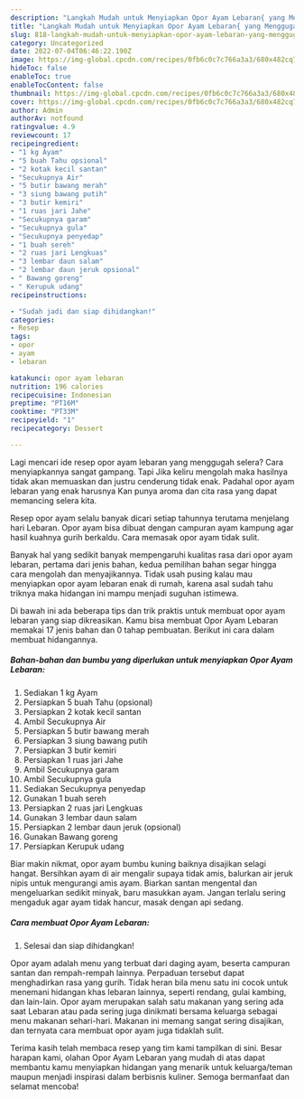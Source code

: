 ```yaml
---
description: "Langkah Mudah untuk Menyiapkan Opor Ayam Lebaran{ yang Menggugah Selera,  Menu Buat lebaran"
title: "Langkah Mudah untuk Menyiapkan Opor Ayam Lebaran{ yang Menggugah Selera,  Menu Buat lebaran"
slug: 818-langkah-mudah-untuk-menyiapkan-opor-ayam-lebaran-yang-menggugah-selera-menu-buat-lebaran
category: Uncategorized
date: 2022-07-04T06:46:22.190Z
image: https://img-global.cpcdn.com/recipes/0fb6c0c7c766a3a3/680x482cq70/opor-ayam-lebaran-foto-resep-utama.jpg
hideToc: false
enableToc: true
enableTocContent: false
thumbnail: https://img-global.cpcdn.com/recipes/0fb6c0c7c766a3a3/680x482cq70/opor-ayam-lebaran-foto-resep-utama.jpg
cover: https://img-global.cpcdn.com/recipes/0fb6c0c7c766a3a3/680x482cq70/opor-ayam-lebaran-foto-resep-utama.jpg
author: Admin
authorAv: notfound
ratingvalue: 4.9
reviewcount: 17
recipeingredient:
- "1 kg Ayam"
- "5 buah Tahu opsional"
- "2 kotak kecil santan"
- "Secukupnya Air"
- "5 butir bawang merah"
- "3 siung bawang putih"
- "3 butir kemiri"
- "1 ruas jari Jahe"
- "Secukupnya garam"
- "Secukupnya gula"
- "Secukupnya penyedap"
- "1 buah sereh"
- "2 ruas jari Lengkuas"
- "3 lembar daun salam"
- "2 lembar daun jeruk opsional"
- " Bawang goreng"
- " Kerupuk udang"
recipeinstructions:

- "Sudah jadi dan siap dihidangkan!"
categories:
- Resep
tags:
- opor
- ayam
- lebaran

katakunci: opor ayam lebaran 
nutrition: 196 calories
recipecuisine: Indonesian
preptime: "PT16M"
cooktime: "PT33M"
recipeyield: "1"
recipecategory: Dessert

---
```



Lagi mencari ide resep opor ayam lebaran yang menggugah selera? Cara menyiapkannya sangat gampang. Tapi Jika keliru mengolah maka hasilnya tidak akan memuaskan dan justru cenderung tidak enak. Padahal opor ayam lebaran yang enak harusnya Kan punya aroma dan cita rasa yang dapat memancing selera kita.


Resep opor ayam selalu banyak dicari setiap tahunnya terutama menjelang hari Lebaran. Opor ayam bisa dibuat dengan campuran ayam kampung agar hasil kuahnya gurih berkaldu. Cara memasak opor ayam tidak sulit.

Banyak hal yang sedikit banyak mempengaruhi kualitas rasa dari opor ayam lebaran, pertama dari jenis bahan, kedua pemilihan bahan segar hingga cara mengolah dan menyajikannya. Tidak usah pusing kalau mau menyiapkan opor ayam lebaran enak di rumah, karena asal sudah tahu triknya maka hidangan ini mampu menjadi suguhan istimewa.


Di bawah ini ada beberapa tips dan trik praktis untuk membuat opor ayam lebaran yang siap dikreasikan. Kamu bisa membuat Opor Ayam Lebaran memakai 17 jenis bahan dan 0 tahap pembuatan. Berikut ini cara dalam membuat hidangannya.

<!--inarticleads1-->

##### Bahan-bahan dan bumbu yang diperlukan untuk menyiapkan Opor Ayam Lebaran:

1. Sediakan 1 kg Ayam
1. Persiapkan 5 buah Tahu (opsional)
1. Persiapkan 2 kotak kecil santan
1. Ambil Secukupnya Air
1. Persiapkan 5 butir bawang merah
1. Persiapkan 3 siung bawang putih
1. Persiapkan 3 butir kemiri
1. Persiapkan 1 ruas jari Jahe
1. Ambil Secukupnya garam
1. Ambil Secukupnya gula
1. Sediakan Secukupnya penyedap
1. Gunakan 1 buah sereh
1. Persiapkan 2 ruas jari Lengkuas
1. Gunakan 3 lembar daun salam
1. Persiapkan 2 lembar daun jeruk (opsional)
1. Gunakan  Bawang goreng
1. Persiapkan  Kerupuk udang


Biar makin nikmat, opor ayam bumbu kuning baiknya disajikan selagi hangat. Bersihkan ayam di air mengalir supaya tidak amis, balurkan air jeruk nipis untuk mengurangi amis ayam. Biarkan santan mengental dan mengeluarkan sedikit minyak, baru masukkan ayam. Jangan terlalu sering mengaduk agar ayam tidak hancur, masak dengan api sedang. 

<!--inarticleads2-->

##### Cara membuat Opor Ayam Lebaran:


1. Selesai dan siap dihidangkan!

Opor ayam adalah menu yang terbuat dari daging ayam, beserta campuran santan dan rempah-rempah lainnya. Perpaduan tersebut dapat menghadirkan rasa yang gurih. Tidak heran bila menu satu ini cocok untuk menemani hidangan khas lebaran lainnya, seperti rendang, gulai kambing, dan lain-lain. Opor ayam merupakan salah satu makanan yang sering ada saat Lebaran atau pada sering juga dinikmati bersama keluarga sebagai menu makanan sehari-hari. Makanan ini memang sangat sering disajikan, dan ternyata cara membuat opor ayam juga tidaklah sulit. 

Terima kasih telah membaca resep yang tim kami tampilkan di sini. Besar harapan kami, olahan Opor Ayam Lebaran yang mudah di atas dapat membantu kamu menyiapkan hidangan yang menarik untuk keluarga/teman maupun menjadi inspirasi dalam berbisnis kuliner. Semoga bermanfaat dan selamat mencoba!
